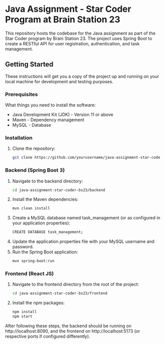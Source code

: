 # Java Assignment - Star Coder Program at Brain Station 23

This repository hosts the codebase for the Java assignment as part of the Star Coder program by Brain Station 23. The project uses Spring Boot to create a RESTful API for user registration, authentication, and task management.

## Getting Started

These instructions will get you a copy of the project up and running on your local machine for development and testing purposes.

### Prerequisites

What things you need to install the software:

- Java Development Kit (JDK) - Version 11 or above
- Maven - Dependency management
- MySQL - Database

### Installation

1. Clone the repository:
   ```bash
   git clone https://github.com/yourusername/java-assignment-star-coder-bs23.git
### Backend (Spring Boot 3)
1. Navigate to the backend directory:
   ```bash
   cd java-assignment-star-coder-bs23/backend
3. Install the Maven dependencies:
   ```bash
   mvn clean install
5. Create a MySQL database named task_management (or as configured in your application properties):
   ```bash
   CREATE DATABASE task_management;
7. Update the application.properties file with your MySQL username and password.
8. Run the Spring Boot application:
   ```bash
   mvn spring-boot:run

### Frontend (React JS)
1. Navigate to the frontend directory from the root of the project:
   ```bash
   cd java-assignment-star-coder-bs23/frontend
3. Install the npm packages:
   ```bash
   npm install
   npm start

After following these steps, the backend should be running on http://localhost:8090, and the frontend on http://localhost:5173 (or respective ports if configured differently).



